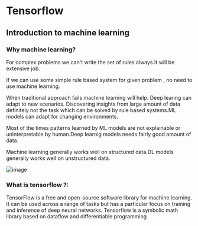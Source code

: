 # Tensorflow


## Introduction to machine learning

### Why machine learning?

For complex problems we can't write the set of rules always.It will be extensive job.

If we can use some simple rule based system for given problem , no need to use machine learning.

When traditional approach fails machine learning will help. Deep learing can adapt to new scenarios. Discovering insights from large amount of data definitely not the task which can be solved by rule based systems.ML models can adapt for changing environments.

Most of the times patterns learned by ML models are not explainable or uninterpretable by human.Deep learnig models needs fairly good amount of data.

Machine learning generally works well on structured data.DL models generally works well on unstructured data.

![image](https://user-images.githubusercontent.com/52082561/119939468-8cf34c80-bfab-11eb-9a57-91d25bf1b799.png)


### What is tensorflow ?:

TensorFlow is a free and open-source software library for machine learning. It can be used across a range of tasks but has a particular focus on training and inference of deep neural networks. Tensorflow is a symbolic math library based on dataflow and differentiable programming


